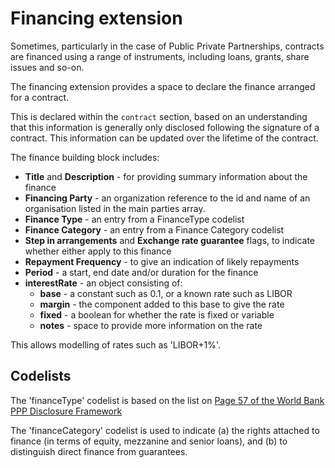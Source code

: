 Financing extension
===================

Sometimes, particularly in the case of Public Private Partnerships, contracts are financed using a range of instruments, including loans, grants, share issues and so-on.

The financing extension provides a space to declare the finance arranged for a contract.

This is declared within the ```contract``` section, based on an understanding that this information is generally only disclosed following the signature of a contract. This information can be updated over the lifetime of the contract.

The finance building block includes:

* **Title** and **Description** - for providing summary information about the finance
* **Financing Party** - an organization reference to the id and name of an organisation listed in the main parties array. 
* **Finance Type** - an entry from a FinanceType codelist
* **Finance Category** - an entry from a Finance Category codelist
* **Step in arrangements** and **Exchange rate guarantee** flags, to indicate whether either apply to this finance
* **Repayment Frequency** - to give an indication of likely repayments
* **Period** - a start, end date and/or duration for the finance
* **interestRate** - an object consisting of:
  * **base** - a constant such as 0.1, or a known rate such as LIBOR
  * **margin** - the component added to this base to give the rate
  * **fixed** - a boolean for whether the rate is fixed or variable
  * **notes** - space to provide more information on the rate

This allows modelling of rates such as 'LIBOR+1%'. 

## Codelists

The 'financeType' codelist is based on the list on [Page 57 of the World Bank PPP Disclosure Framework](http://pubdocs.worldbank.org/en/143671469558797229/FrameworkPPPDisclosure-071416.pdf#page=57)

The 'financeCategory' codelist is used to indicate (a) the rights attached to finance (in terms of equity, mezzanine and senior loans), and (b) to distinguish direct finance from guarantees. 


